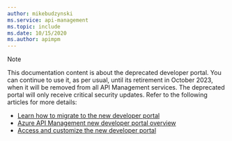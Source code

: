 ```yaml
---
author: mikebudzynski
ms.service: api-management
ms.topic: include
ms.date: 10/15/2020
ms.author: apimpm
---
```


> [!NOTE]
> This documentation content is about the deprecated developer portal. You can continue to use it, as per usual, until its retirement in October 2023, when it will be removed from all API Management services. The deprecated portal will only receive critical security updates. Refer to the following articles for more details:
> 
> - [Learn how to migrate to the new developer portal](../articles/api-management/developer-portal-deprecated-migration.md)
> - [Azure API Management new developer portal overview](../articles/api-management/api-management-howto-developer-portal.md)
> - [Access and customize the new developer portal](../articles/api-management/api-management-howto-developer-portal-customize.md)